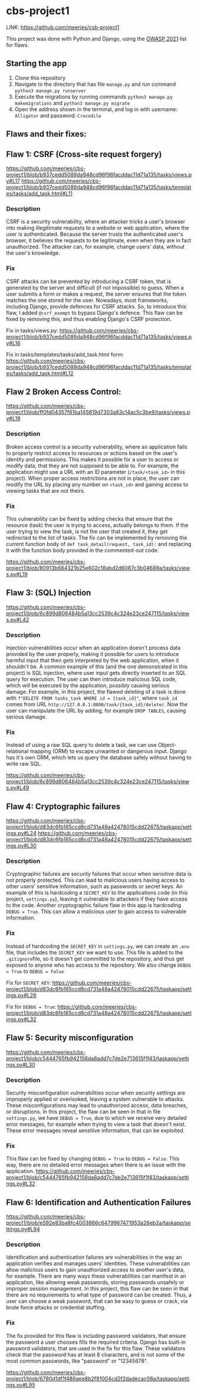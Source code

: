 # cbs-project1
LINK: https://github.com/meeries/csb-project1

This project was done with Python and Django, using the [OWASP 2021](https://owasp.org/www-project-top-ten/) list for flaws.

## Starting the app

1. Clone this repository
2. Navigate to the directory that has file ```manage.py``` and run command ```python3 manage.py runserver```
3. Execute the migrations by running commands ```python3 manage.py makemigrations```
   and ```python3 manage.py migrate```
4. Open the address shown in the terminal, and log in with username: ```Alligator``` and password: ```Crocodile```

## Flaws and their fixes:

## Flaw 1: CSRF (Cross-site request forgery)
https://github.com/meeries/cbs-project1/blob/b937cedd5089da948cd96f96facddac11d71a135/tasks/views.py#L17
https://github.com/meeries/cbs-project1/blob/b937cedd5089da948cd96f96facddac11d71a135/tasks/templates/tasks/add_task.html#L11

### Description
CSRF is a security vulnerability, where an attacker tricks a user's browser into making illegitimate requests to a website or web application, where the user is authenticated. Because the server trusts the authenticated user's browser, it believes the requests to be legitimate, even when they are in fact unauthorized. The attacker can, for example, change users' data, without the user's knowledge.

### Fix
CSRF attacks can be prevented by introducing a CSRF token, that is generated by the server and difficult (if not impossible) to guess. When a user submits a form or makes a request, the server ensures that the token matches the one stored for the user. Nowadays, most frameworks, including Django, provide defences for CSRF attacks. So, to introduce this flaw, I added ```@csrf_exempt``` to bypass Django's defence. This flaw can be fixed by removing this, and thus enabling Django's CSRF protection.

Fix in tasks/views.py: https://github.com/meeries/cbs-project1/blob/b937cedd5089da948cd96f96facddac11d71a135/tasks/views.py#L16

Fix in tasks/templates/tasks/add_task.html form: https://github.com/meeries/cbs-project1/blob/b937cedd5089da948cd96f96facddac11d71a135/tasks/templates/tasks/add_task.html#L12


## Flaw 2 Broken Access Control:
https://github.com/meeries/cbs-project1/blob/ff0fd04357f81ba145619d7303a83c14ac5c3be9/tasks/views.py#L19

### Description
Broken access control is a security vulnerability, where an application fails to properly restrict access to resources or actions based on the user's identity and permissions. This makes it possible for a user to access or modify data, that they are not supposed to be able to.
For example, the application might use a URL with an ID parameter (```/task/<task_id>``` in this project). When proper access restrictions are not in place, the user can modify the URL by placing any number on ```<task_id>``` and gaining access to viewing tasks that are not theirs.

### Fix
This vulnerability can be fixed by adding checks that ensure that the resource (task) the user is trying to access, actually belongs to them. If the user trying to view the task, is not the user that created it, they get redirected to the list of tasks. The fix can be implemented by removing the current function body of ```def task_detail(request, task_id):``` and replacing it with the function body provided in the commented-out code.

https://github.com/meeries/cbs-project1/blob/80913b684321b25e602c18abd2d6087c3b04689a/tasks/views.py#L19


## Flaw 3: (SQL) Injection
https://github.com/meeries/cbs-project1/blob/6c899d806484b5a13cc2539c4c324e23ce247115/tasks/views.py#L42

### Description
Injection vulnerabilities occur when an application doesn't process data provided by the user properly, making it possible for users to introduce harmful input that then gets interpreted by the web application, when it shouldn't be. A common example of this (and the one demonstrated in this project) is SQL injection, where user input gets directly inserted to an SQL query for execution. The user can then introduce malicious SQL code, which will be executed by the application, possibly causing serious damage. For example, in this project, the flawed deleting of a task is done with ```f"DELETE FROM tasks_task WHERE id = {task_id}"```, where ```task_id``` comes from URL ```http://127.0.0.1:8000/task/{task_id}/delete/```. Now the user can manipulate the URL by adding, for example ```DROP TABLES```, causing serious damage.

### Fix
Instead of using a raw SQL query to delete a task, we can use Object-relational mapping (ORM) to escape unwanted or dangerous input. Django has it's own ORM, which lets us query the database safely without having to write raw SQL. 

https://github.com/meeries/cbs-project1/blob/6c899d806484b5a13cc2539c4c324e23ce247115/tasks/views.py#L49

## Flaw 4: Cryptographic failures
https://github.com/meeries/cbs-project1/blob/d83dc6fb165ccd8cd731a48a42478015cdd22675/taskapp/settings.py#L24
https://github.com/meeries/cbs-project1/blob/d83dc6fb165ccd8cd731a48a42478015cdd22675/taskapp/settings.py#L30

### Description
Cryptographic failures are security failures that occur when sensitive data is not properly protected. This can lead to malicious users having access to other users' sensitive information, such as passwords or secret keys. An example of this is hardcoding a ```SECRET_KEY``` to the applications code (in this project, ```settings.py```), leaving it vulnerable to attackers if they have access to the code. Another cryptographic failure flaw in this app is hardcoding ```DEBUG = True```. This can allow a malicious user to gain access to vulnerable information.

### Fix
Instead of hardcoding the ```SECRET_KEY``` in ```settings.py```, we can create an ```.env``` file, that includes the ```SECRET_KEY``` we want to use. This file is added to the ```.gitignore```file, so it doesn't get committed to the repository, and thus get exposed to anyone who has access to the repository. We also change ```DEBUG = True``` to ```DEBUG = False```

Fix for ```SECRET_KEY```:
https://github.com/meeries/cbs-project1/blob/d83dc6fb165ccd8cd731a48a42478015cdd22675/taskapp/settings.py#L26

Fix for ```DEBUG = True```:
https://github.com/meeries/cbs-project1/blob/d83dc6fb165ccd8cd731a48a42478015cdd22675/taskapp/settings.py#L32

## Flaw 5: Security misconfiguration
https://github.com/meeries/cbs-project1/blob/c5444765fb942156da8add7c7de2e713615f1f43/taskapp/settings.py#L30

### Description
Security misconfiguration vulnerabilities occur when security settings are improperly applied or overlooked, leaving a system vulnerable to attacks. These misconfigurations may lead to unauthorized access, data breaches, or disruptions. In this project, the flaw can be seen in that in file ```settings.py```, we have ```DEBUG = True```, due to which we receive very detailed error messages, for example when trying to view a task that doesn't exist. These error messages reveal sensitive information, that can be exploited.

### Fix
This flaw can be fixed by changing ```DEBUG = True``` to ```DEBUG = False```. This way, there are no detailed error messages when there is an issue with the application.
https://github.com/meeries/cbs-project1/blob/c5444765fb942156da8add7c7de2e713615f1f43/taskapp/settings.py#L32

## Flaw 6: Identification and Authentication Failures
https://github.com/meeries/cbs-project1/blob/e592e83ba8fc4003866c6479967471953a26eb2a/taskapp/settings.py#L94

### Description
Identification and authentication failures are vulnerabilities in the way an application verifies and manages users' identities. These vulnerabilities can allow malicious users to gain unauthorized access to another user's data, for example. There are many ways these vulnerabilities can manifest in an application, like allowing weak passwords, storing passwords unsafely or improper session management.
In this project, this flaw can be seen in that there are no requirements to what type of password can be created. Thus, a user can choose a weak password, that can be easy to guess or crack, via brute force attacks or credential stuffing.

### Fix
The fix provided for this flaw is including password validators, that ensure the password a user chooses fills the required criteria. Django has built-in password validators, that are used in the fix for this flaw. These validators check that the password has at least 8 characters, and is not some of the most common passwords, like "password" or "12345678".

https://github.com/meeries/cbs-project1/blob/6780d1df1f486aee8b2f91004cd2f2dadecac08a/taskapp/settings.py#L95
